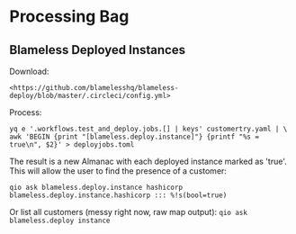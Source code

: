 # Processing Bag

## Blameless Deployed Instances

Download:

    <https://github.com/blamelesshq/blameless-deploy/blob/master/.circleci/config.yml>

Process:

```shell
yq e '.workflows.test_and_deploy.jobs.[] | keys' customertry.yaml | \
awk 'BEGIN {print "[blameless.deploy.instance]"} {printf "%s = true\n", $2}' > deployjobs.toml
```

The result is a new Almanac with each deployed instance marked as 'true'. This will allow the user to find the presence of a customer:

```shell
qio ask blameless.deploy.instance hashicorp
blameless.deploy.instance.hashicorp ::: %!s(bool=true)
```

Or list all customers (messy right now, raw map output): `qio ask blameless.deploy instance`

